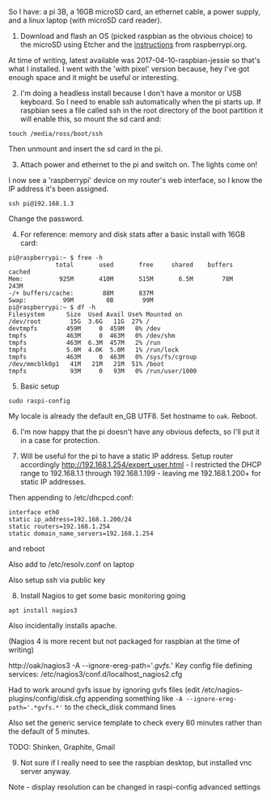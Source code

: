 
So I have: a pi 3B, a 16GB microSD card, an ethernet cable, a power supply, and a linux laptop (with microSD card reader).

1) Download and flash an OS (picked raspbian as the obvious choice) to the microSD using Etcher and the [instructions](https://www.raspberrypi.org/documentation/installation/installing-images/linux.md) from raspberrypi.org.

At time of writing, latest available was 2017-04-10-raspbian-jessie so that's what I installed.  I went with the 'with pixel' version because, hey I've got enough space and it might be useful or interesting.


2) I'm doing a headless install because I don't have a monitor or USB keyboard.  So I need to enable ssh automatically when the pi starts up.  If raspbian sees a file called ssh in the root directory of the boot partition it will enable this, so mount the sd card and:

```touch /media/ross/boot/ssh```

Then unmount and insert the sd card in the pi.

3) Attach power and ethernet to the pi and switch on.  The lights come on!

I now see a 'raspberrypi' device on my router's web interface, so I know the IP address it's been assigned.

```ssh pi@192.168.1.3```

Change the password.

4) For reference: memory and disk stats after a basic install with 16GB card:

```
pi@raspberrypi:~ $ free -h
             total       used       free     shared    buffers     cached
Mem:          925M       410M       515M       6.5M        78M       243M
-/+ buffers/cache:        88M       837M
Swap:          99M         0B        99M
pi@raspberrypi:~ $ df -h
Filesystem      Size  Used Avail Use% Mounted on
/dev/root        15G  3.6G   11G  27% /
devtmpfs        459M     0  459M   0% /dev
tmpfs           463M     0  463M   0% /dev/shm
tmpfs           463M  6.3M  457M   2% /run
tmpfs           5.0M  4.0K  5.0M   1% /run/lock
tmpfs           463M     0  463M   0% /sys/fs/cgroup
/dev/mmcblk0p1   41M   21M   21M  51% /boot
tmpfs            93M     0   93M   0% /run/user/1000
```

5) Basic setup

```sudo raspi-config```

My locale is already the default en_GB UTF8.  Set hostname to `oak`.  Reboot.

6) I'm now happy that the pi doesn't have any obvious defects, so I'll put it in a case for protection.

7) Will be useful for the pi to have a static IP address.  Setup router accordingly http://192.168.1.254/expert_user.html - I restricted the DHCP range to 
192.168.1.1 through 192.168.1.199 - leaving me 192.168.1.200+ for static IP addresses.

Then appending to /etc/dhcpcd.conf:

```
interface eth0
static ip_address=192.168.1.200/24
static routers=192.168.1.254
static domain_name_servers=192.168.1.254
```

and reboot

Also add to /etc/resolv.conf on laptop

Also setup ssh via public key

8) Install Nagios to get some basic monitoring going

```apt install nagios3```

Also incidentally installs apache.

(Nagios 4 is more recent but not packaged for raspbian at the time of writing)

http://oak/nagios3
-A --ignore-ereg-path='.*gvfs.*'
Key config file defining services: /etc/nagios3/conf.d/localhost_nagios2.cfg

Had to work around gvfs issue by ignoring gvfs files (edit /etc/nagios-plugins/config/disk.cfg appending something like `-A --ignore-ereg-path='.*gvfs.*'` to the check_disk command lines

Also set the generic service template to check every 60 minutes rather than the default of 5 minutes.

TODO: Shinken, Graphite, Gmail


9) Not sure if I really need to see the raspbian desktop, but installed vnc server anyway.

Note - display resolution can be changed in raspi-config advanced settings

